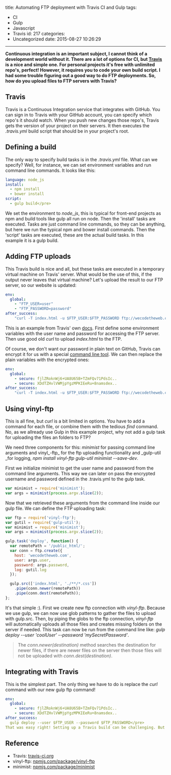 title: Automating FTP deployment with Travis CI and Gulp
tags:
  - CI
  - Gulp
  - Javascript
  - Travis
id: 217
categories:
  - Uncategorized
date: 2015-08-27 10:26:29
---

**Continuous integration is an important subject, I cannot think of a development world without it. There are a lot of options for CI, but [Travis](https://travis-ci.org/) is a nice and simple one. For personal projects it's free with unlimited repo's, perfect! However, it requires you to code your own build script. I had some trouble figuring out a good way to do FTP deployments. So, how do you upload files to FTP servers with Travis?**

<!-- more -->

## Travis

Travis is a Continuous Integration service that integrates with GitHub. You can sign in to Travis with your GitHub account, you can specify which repo's it should watch. When you push new changes those repo's, Travis gets the version of your project on their servers. It then executes the _.travis.yml_ build script that should be in your project's root.

## Defining a build

The only way to specify build tasks is in the _.travis.yml_ file. What can we specify? Well, for instance, we can set environment variables and run command line commands. It looks like this:

```yaml
language: node_js
install:
  - npm install
  - bower install
script:
  - gulp build</pre>
```

We set the environment to _node_js_, this is typical for front-end projects as npm and build tools like gulp all run on node. Then the 'install' tasks are executed. Tasks are just command line commands, so they can be anything, but here we run the typical npm and bower install commands. Then the 'script' tasks are executed, these are the actual build tasks. In this example it is a gulp build.

## Adding FTP uploads

This Travis build is nice and all, but these tasks are executed in a temporary virtual machine on Travis' server. What would be the use of this, if the output never leaves that virtual machine? Let's upload the result to our FTP server, so our website is updated:

```yaml
env:
  global:
    - "FTP_USER=user"
    - "FTP_PASSWORD=password"
after_success:
    "curl -T index.html -u $FTP_USER:$FTP_PASSWORD ftp://wecodetheweb.com/public_html/"
```

This is an example from Travis' own [docs](http://docs.travis-ci.com/user/deployment/custom/). First define some environment variables with the user name and password for accessing the FTP server. Then use good old _curl_ to upload _index.html_ to the FTP.

Of course, we don't want our password in plain text on GitHub, Travis can encrypt it for us with a special [command line tool](http://docs.travis-ci.com/user/encryption-keys/). We can then replace the plain variables with the encrypted ones:

```yaml
env:
  global:
    - secure: fjlZRoknWj6+UA8U65B+TZmFQv71PdsIc..
    - secure: XDdTZHvlVWMjpYgzMPKIEeRu+8namsdex..
after_success:
    "curl -T index.html -u $FTP_USER:$FTP_PASSWORD ftp://wecodetheweb.com/public_html/"
```

## Using vinyl-ftp

This is all fine, but _curl_ is a bit limited in options. You have to add a command for each file, or combine them with the tedious _find_ command. No, as we allready use Gulp in this example project, why not add a gulp task for uploading the files an folders to FTP?

We need three components for this: _minimist_ for passing command line arguments and vinyl_-ftp_ for the ftp uploading functionality and _gulp-util _for logging, _npm install vinyl-ftp gulp-util minimist --save-dev_.

First we initialize minimist to get the user name and password from the command line arguments. This way we can later on pass the encrypted username and password defined in the .travis.yml to the gulp task.

```javascript
var minimist = require('minimist');
var args = minimist(process.argv.slice(2));
```

Now that we retrieved these arguments from the command line inside our gulp file. We can define the FTP uploading task:

```javascript
var ftp = require('vinyl-ftp');
var gutil = require('gulp-util');
var minimist = require('minimist');
var args = minimist(process.argv.slice(2));

gulp.task('deploy', function() {
  var remotePath = '/public_html/';
  var conn = ftp.create({
    host: 'wecodetheweb.com',
    user: args.user,
    password: args.password,
    log: gutil.log
  });

  gulp.src(['index.html', './**/*.css'])
    .pipe(conn.newer(remotePath))
    .pipe(conn.dest(remotePath));
};
```

It's that simple :). First we create new ftp connection with _vinyl-ftp_. Because we use gulp, we can now use glob patterns to gather the files to upload with gulp.src. Then, by piping the globs to the ftp connection, _vinyl-ftp_ will automatically uploads all those files and creates missing folders on the server if needed. This task can now be run from the command line like: *gulp deploy --user 'coolUser' --password 'mySecretPassword'*.

> The _conn.newer(destination)_ method searches the destination for newer files, if there are newer files on the server then those files will not be uploaded with _conn.dest(destination)_.

## Integrating with Travis

This is the simplest part. The only thing we have to do is replace the _curl_ command with our new gulp ftp command!

```yaml
env:
  global:
    - secure: fjlZRoknWj6+UA8U65B+TZmFQv71PdsIc..
    - secure: XDdTZHvlVWMjpYgzMPKIEeRu+8namsdex..
after_success:
  gulp deploy --user $FTP_USER --password $FTP_PASSWORD</pre>
That was easy right! Setting up a Travis build can be challenging. But the result is rewarding, no more manual file copying to servers, just push to GitHub and in a few minutes your changes are live!
```

## Reference

*   Travis: [travis-ci.org](https://travis-ci.org)
*   vinyl-ftp: [npmjs.com/package/vinyl-ftp](https://www.npmjs.com/package/vinyl-ftp)
*   minimist: [npmjs.com/package/minimist](https://www.npmjs.com/package/minimist)
